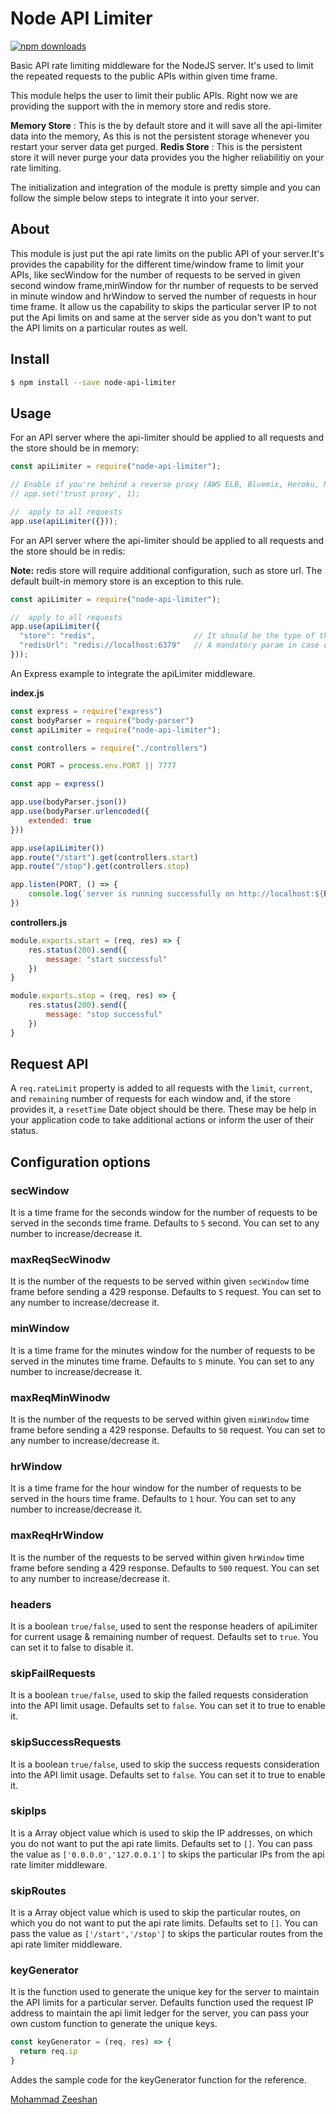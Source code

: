 # Node API Limiter

[![npm downloads](https://img.shields.io/npm/dm/node-api-limiter)](https://www.npmjs.com/package/node-api-limiter)

Basic API rate limiting middleware for the NodeJS server. It's used to limit the repeated requests to the public APIs within given time frame.

This module helps the user to limit their public APIs. Right now we are providing the support with the in memory store and redis store.

**Memory Store** : This is the by default store and it will save all the api-limiter data into the memory, As this is not the persistent storage whenever you restart your server data get purged.
**Redis Store** :  This is the persistent store it will never purge your data provides you the higher reliabilitiy on your rate limiting.

The initialization and integration of the module is pretty simple and you can follow the simple below steps to integrate it into your server.

## About
This module is just put the api rate limits on the public API of your server.It's provides the capability for the different time/window frame to limit your APIs, like secWindow for the number of requests to be served in given second window frame,minWindow for thr number of requests to be served in minute window and hrWindow to served the number of requests in hour time frame.
It allow us the capability to skips the particular server IP to not put the Api limits on and same at the server side as you don't want to put the API limits on a particular routes as well.


## Install

```sh
$ npm install --save node-api-limiter
```

## Usage

For an API server where the api-limiter should be applied to all requests and the store should be in memory:

```js
const apiLimiter = require("node-api-limiter");

// Enable if you're behind a reverse proxy (AWS ELB, Bluemix, Heroku, Nginx, etc)
// app.set('trust proxy', 1);

//  apply to all requests
app.use(apiLimiter({}));
```


For an API server where the api-limiter should be applied to all requests and the store should be in redis:

**Note:** redis store will require additional configuration, such as store url. The default built-in memory store is an exception to this rule.

```js
const apiLimiter = require("node-api-limiter");

//  apply to all requests
app.use(apiLimiter({
  "store": "redis",                      // It should be the type of the store redis in case you want to initiate redis store for presistent storage
  "redisUrl": "redis://localhost:6379"   // A mandatory param in case of the redis store and it's a complete url for the redis server.
}));
```

An Express example to integrate the apiLimiter middleware.

**index.js**
```js
const express = require("express")
const bodyParser = require("body-parser")
const apiLimiter = require("node-api-limiter");

const controllers = require("./controllers")

const PORT = process.env.PORT || 7777

const app = express()

app.use(bodyParser.json())
app.use(bodyParser.urlencoded({
    extended: true
}))

app.use(apiLimiter())
app.route("/start").get(controllers.start)
app.route("/stop").get(controllers.stop)

app.listen(PORT, () => {
    console.log(`server is running successfully on http://localhost:${PORT}`);
})
```

**controllers.js**
```js
module.exports.start = (req, res) => {
    res.status(200).send({
        message: "start successful"
    })
}

module.exports.stop = (req, res) => {
    res.status(200).send({
        message: "stop successful"
    })
}
```

## Request API

A `req.rateLimit` property is added to all requests with the `limit`, `current`, and `remaining` number of requests for each window and, if the store provides it, a `resetTime` Date object should be there. These may be help in your application code to take additional actions or inform the user of their status.

## Configuration options

### secWindow
It is a time frame for the seconds window for the number of requests to be served in the seconds time frame.
Defaults to `5` second. You can set to any number to increase/decrease it.

### maxReqSecWinodw
It is the number of the requests to be served within given `secWindow` time frame before sending a 429 response.
Defaults to `5` request. You can set to any number to increase/decrease it.

### minWindow
It is a time frame for the minutes window for the number of requests to be served in the minutes time frame.
Defaults to `5` minute. You can set to any number to increase/decrease it.

### maxReqMinWinodw
It is the number of the requests to be served within given `minWindow` time frame before sending a 429 response.
Defaults to `50` request. You can set to any number to increase/decrease it.

### hrWindow
It is a time frame for the hour window for the number of requests to be served in the hours time frame.
Defaults to `1` hour. You can set to any number to increase/decrease it.

### maxReqHrWindow
It is the number of the requests to be served within given `hrWindow` time frame before sending a 429 response.
Defaults to `500` request. You can set to any number to increase/decrease it.

### headers
It is a boolean `true/false`, used to sent the response headers of apiLimiter for current usage & remaining number of request.
Defaults set to `true`. You can set it to false to disable it.

### skipFailRequests
It is a boolean `true/false`, used to skip the failed requests consideration into the API limit usage.
Defaults set to `false`. You can set it to true to enable it.

### skipSuccessRequests
It is a boolean `true/false`, used to skip the success requests consideration into the API limit usage.
Defaults set to `false`. You can set it to true to enable it.

### skipIps
It is a Array object value which is used to skip the IP addresses, on which you do not want to put the api rate limits.
Defaults set to `[]`. You can pass the value as `['0.0.0.0','127.0.0.1']` to skips the particular IPs from the api rate limiter middleware. 

### skipRoutes
It is a Array object value which is used to skip the particular routes, on which you do not want to put the api rate limits.
Defaults set to `[]`. You can pass the value as `['/start','/stop']` to skips the particular routes from the api rate limiter middleware. 

### keyGenerator
It is the function used to generate the unique key for the server to maintain the API limits for a particular server.
Defaults function used the request IP address to maintain the api limit ledger for the server, you can pass your own custom function to generate the unique keys.

```js
const keyGenerator = (req, res) => {
  return req.ip
}
```
Addes the sample code for the keyGenerator function for the reference.


[Mohammad Zeeshan](https://github.com/zee7han/node-api-limiter)